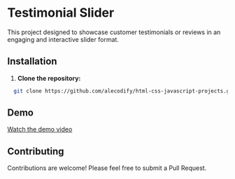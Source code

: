 # Testimonial Slider

This project designed to showcase customer testimonials or reviews in an engaging and interactive slider format. 

## Installation

1. **Clone the repository:**
```bash
  git clone https://github.com/alecodify/html-css-javascript-projects.git
```

## Demo
[Watch the demo video](https://github.com/user-attachments/assets/93469a28-3ae1-4127-838d-50512012678a)

## Contributing
Contributions are welcome! Please feel free to submit a Pull Request.